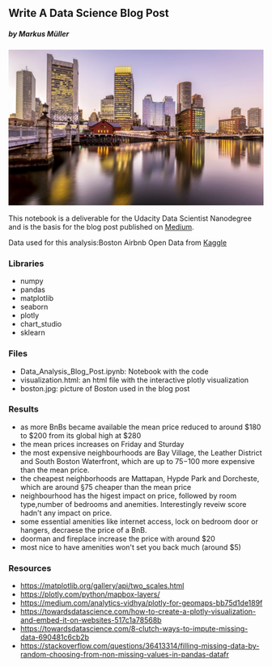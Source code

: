 ## Write A Data Science Blog Post
##### by Markus Müller

![](boston.jpg)


This notebook is a deliverable for the Udacity Data Scientist Nanodegree and is the basis for the blog post published on <a href='https://medium.com/@markusmller_92879/so-you-want-to-travel-to-boston-and-take-an-airbnb-here-is-what-you-need-to-know-5fb1d53961a2'>Medium</a>.

Data used for this analysis:Boston Airbnb Open Data from <a href='https://www.kaggle.com/airbnb/boston'>Kaggle</a>

### Libraries
- numpy
- pandas
- matplotlib
- seaborn
- plotly
- chart_studio
- sklearn

### Files
- Data_Analysis_Blog_Post.ipynb: Notebook with the code
- visualization.html: an html file with the interactive plotly visualization
- boston.jpg: picture of Boston used in the blog post

### Results
- as more BnBs became available the mean price reduced to around $180 to $200 from its global high at $280
- the mean prices increases on Friday and Sturday
- the most expensive neighbourhoods are Bay Village, the Leather District and South Boston Waterfront, which are up to $75-$100 more expensive than the mean price.
- the cheapest neighborhoods are Mattapan, Hypde Park and Dorcheste, which are around §75 cheaper than the mean price 
- neighbourhood has the higest impact on price, followed by room type,number of bedrooms and anemities. Interestingly reveiw score hadn't any impact on price.
- some essential amenities like internet access, lock on bedroom door or hangers, decraese the price of a BnB. 
- doorman and fireplace increase the price with around $20
- most nice to have amenities won't set you back much (around $5)

### Resources
- https://matplotlib.org/gallery/api/two_scales.html
- https://plotly.com/python/mapbox-layers/
- https://medium.com/analytics-vidhya/plotly-for-geomaps-bb75d1de189f
- https://towardsdatascience.com/how-to-create-a-plotly-visualization-and-embed-it-on-websites-517c1a78568b
- https://towardsdatascience.com/8-clutch-ways-to-impute-missing-data-690481c6cb2b
- https://stackoverflow.com/questions/36413314/filling-missing-data-by-random-choosing-from-non-missing-values-in-pandas-datafr
